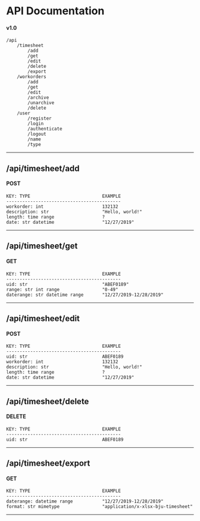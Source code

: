 # API Documentation
#### v1.0
```
/api
    /timesheet
        /add
        /get
        /edit
        /delete
        /export
    /workorders
        /add
        /get
        /edit
        /archive
        /unarchive
        /delete
    /user
        /register
        /login
        /authenticate
        /logout
        /name
        /type
```
---
## /api/timesheet/add
#### POST
```
KEY: TYPE                           EXAMPLE
-------------------------------------------
workorder: int                      132132
description: str                    "Hello, world!"
length: time range                  ?
date: str datetime                  "12/27/2019"
```
---
## /api/timesheet/get
#### GET
```
KEY: TYPE                           EXAMPLE
-------------------------------------------
uid: str                            "ABEF0189"
range: str int range                "0-49"
daterange: str datetime range       "12/27/2019-12/28/2019"
```
---
## /api/timesheet/edit
#### POST
```
KEY: TYPE                           EXAMPLE
-------------------------------------------
uid: str                            ABEF0189
workorder: int                      132132
description: str                    "Hello, world!"
length: time range                  ?
date: str datetime                  "12/27/2019"
```
---
## /api/timesheet/delete
#### DELETE
```
KEY: TYPE                           EXAMPLE
-------------------------------------------
uid: str                            ABEF0189
```
---
## /api/timesheet/export
#### GET
```
KEY: TYPE                           EXAMPLE
-------------------------------------------
daterange: datetime range           "12/27/2019-12/28/2019"
format: str mimetype                "application/x-xlsx-bju-timesheet"
```
---